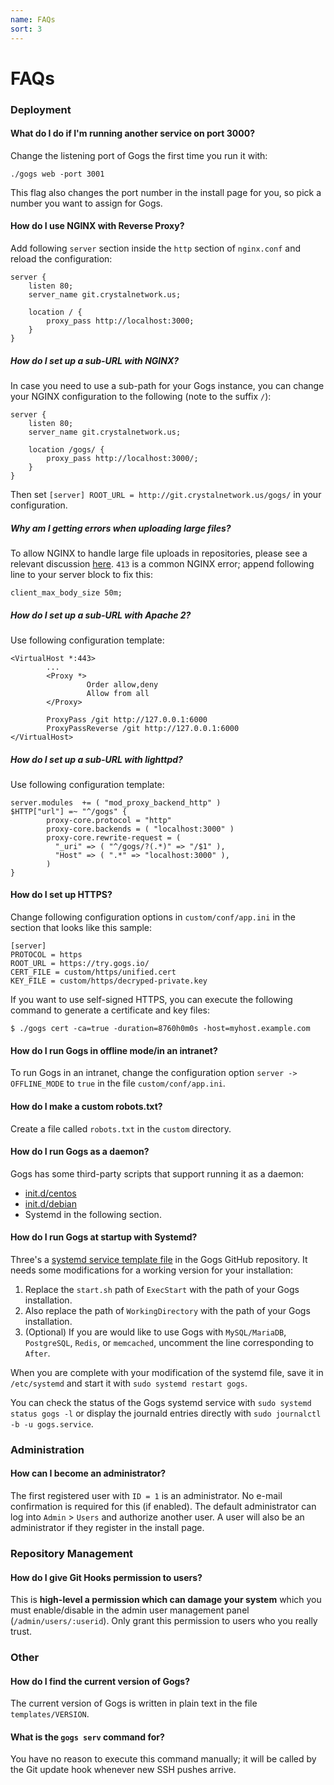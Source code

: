 ```yaml
---
name: FAQs
sort: 3
---
```


# FAQs

### Deployment

#### What do I do if I'm running another service on port 3000?

Change the listening port of Gogs the first time you run it with:

    ./gogs web -port 3001

This flag also changes the port number in the install page for you, so pick a number you want to assign for Gogs.

#### How do I use NGINX with Reverse Proxy?

Add following `server` section inside the `http` section of `nginx.conf` and reload the configuration:

```
server {
    listen 80;
    server_name git.crystalnetwork.us;

    location / {
        proxy_pass http://localhost:3000;
    }
}
```

##### How do I set up a sub-URL with NGINX?

In case you need to use a sub-path for your Gogs instance, you can change your NGINX configuration to the following 
(note to the suffix `/`):

```
server {
    listen 80;
    server_name git.crystalnetwork.us;

    location /gogs/ {
        proxy_pass http://localhost:3000/;
    }
}
```

Then set `[server] ROOT_URL = http://git.crystalnetwork.us/gogs/` in your configuration.

##### Why am I getting errors when uploading large files?

To allow NGINX to handle large file uploads in repositories, please see a relevant discussion [here](http://stackoverflow.com/a/15021750). `413` is a common NGINX error; append following line to your server block to fix this:

```
client_max_body_size 50m;
```

##### How do I set up a sub-URL with Apache 2?

Use following configuration template:

```
<VirtualHost *:443>
        ...
        <Proxy *>
                 Order allow,deny
                 Allow from all
        </Proxy>

        ProxyPass /git http://127.0.0.1:6000
        ProxyPassReverse /git http://127.0.0.1:6000
</VirtualHost>
```

##### How do I set up a sub-URL with lighttpd?

Use following configuration template:

```
server.modules  += ( "mod_proxy_backend_http" )
$HTTP["url"] =~ "^/gogs" {
        proxy-core.protocol = "http"
        proxy-core.backends = ( "localhost:3000" )
        proxy-core.rewrite-request = (
          "_uri" => ( "^/gogs/?(.*)" => "/$1" ),
          "Host" => ( ".*" => "localhost:3000" ),
        )
}
```

#### How do I set up HTTPS?

Change following configuration options in `custom/conf/app.ini` in the section that looks like this sample:

```
[server]
PROTOCOL = https
ROOT_URL = https://try.gogs.io/
CERT_FILE = custom/https/unified.cert
KEY_FILE = custom/https/decryped-private.key
```

If you want to use self-signed HTTPS, you can execute the following command to generate a certificate and key files:

	$ ./gogs cert -ca=true -duration=8760h0m0s -host=myhost.example.com

#### How do I run Gogs in offline mode/in an intranet?

To run Gogs in an intranet, change the configuration option `server -> OFFLINE_MODE` to `true` in the file `custom/conf/app.ini`.

#### How do I make a custom robots.txt?

Create a file called `robots.txt` in the `custom` directory.

#### How do I run Gogs as a daemon?

Gogs has some third-party scripts that support running it as a daemon:

- [init.d/centos](https://github.com/gogits/gogs/blob/master/scripts/init/centos/gogs)
- [init.d/debian](https://github.com/gogits/gogs/blob/master/scripts/init/debian/gogs)
- Systemd in the following section.

#### How do I run Gogs at startup with Systemd?

Three's a [systemd service template file](https://github.com/gogits/gogs/blob/master/scripts/systemd/gogs.service) in the Gogs GitHub repository. It needs some modifications for a working version for your installation:

1. Replace the `start.sh` path of `ExecStart` with the path of your Gogs installation.
2. Also replace the path of `WorkingDirectory` with the path of your Gogs installation.
3. (Optional) If you are would like to use Gogs with `MySQL/MariaDB`, `PostgreSQL`, `Redis`, or `memcached`, uncomment the line corresponding to `After`.

When you are complete with your modification of the systemd file, save it in `/etc/systemd` and start it with `sudo systemd restart gogs`.

You can check the status of the Gogs systemd service with `sudo systemd status gogs -l` or display the journald entries directly with `sudo journalctl -b -u gogs.service`.

### Administration

#### How can I become an administrator?

The first registered user with `ID = 1` is an administrator. No e-mail confirmation is required for this (if enabled). The default administrator can log into `Admin` > `Users` and authorize another user. A user will also be an administrator if they register in the install page.

### Repository Management

#### How do I give Git Hooks permission to users?

This is **high-level a permission which can damage your system** which you must enable/disable in the admin user management panel (`/admin/users/:userid`). Only grant this permission to users who you really trust.

### Other

#### How do I find the current version of Gogs?

The current version of Gogs is written in plain text in the file `templates/VERSION`.

#### What is the `gogs serv` command for?

You have no reason to execute this command manually; it will be called by the Git update hook whenever new SSH pushes arrive.
